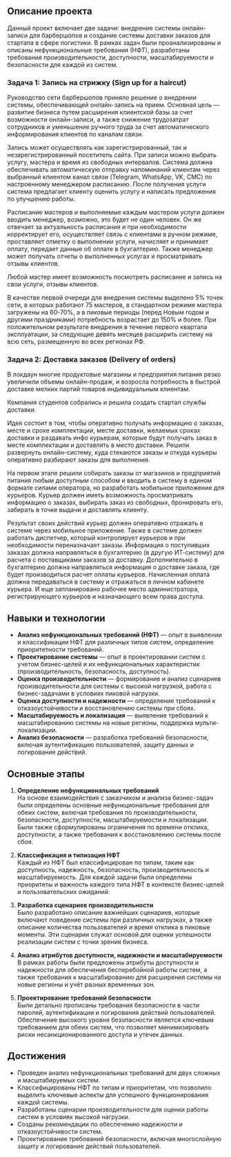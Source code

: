 ## Описание проекта

Данный проект включает две задачи: внедрение системы онлайн-записи для барбершопов и создание системы доставки заказов для стартапа в сфере логистики. В рамках задач были проанализированы и описаны нефункциональные требования (НФТ), разработаны требования производительности, доступности, масштабируемости и безопасности для каждой из систем.

### Задача 1: Запись на стрижку (Sign up for a haircut)

Руководство сети барбершопов приняло решение о внедрении системы, обеспечивающей онлайн-запись на прием. Основная цель — развитие бизнеса путем расширения клиентской базы за счет возможности онлайн-записи, а также снижение трудозатрат сотрудников и уменьшение ручного труда за счет автоматического информирования клиентов по каналам связи.

Запись может осуществлять как зарегистрированный, так и незарегистрированный посетитель сайта. При записи можно выбрать услугу, мастера и время из свободных интервалов. Система должна обеспечивать автоматическую отправку напоминаний клиентам через выбранный клиентом канал связи (Telegram, WhatsApp, VK, СМС) по настроенному менеджером расписанию. После получения услуги система предлагает клиенту оценить услугу и написать предложения по улучшению работы.

Расписание мастеров и выполняемые каждым мастером услуги должен вводить менеджер, возможно, это будет не один человек. Он же отвечает за актуальность расписания и при необходимости корректирует его, осуществляет связь с клиентами в ручном режиме, проставляет отметку о выполнении услуги, начисляет и принимает оплату, передает данные об оплате в бухгалтерию. Также менеджер может получать отчеты о выполненных услугах и просматривать отзывы клиентов.

Любой мастер имеет возможность посмотреть расписание и запись на свои услуги, отзывы клиентов.

В качестве первой очереди для внедрения системы выделено 5% точек сети, в которых работают 75 мастеров, в стандартном режиме мастера загружены на 60-70%, а в пиковые периоды (перед Новым годом и другими праздниками) потребность возрастает до 150% и более. При положительном результате внедрения в течение первого квартала эксплуатации, за следующие девять месяцев расширить систему на всю сеть, размещенную во всех регионах РФ.

### Задача 2: Доставка заказов (Delivery of orders)

В локдаун многие продуктовые магазины и предприятия питания резко увеличили объемы онлайн-продаж, и возросла потребность в быстрой доставке мелких партий товаров индивидуальным клиентам.

Компания студентов собрались и решила создать стартап службы доставки.

Идея состоит в том, чтобы оперативно получать информацию о заказах, месте и сроке комплектации, месте доставки, желаемых сроках доставки и раздавать инфо курьерам, которые будут получать заказ в месте комплектации и доставлять в место доставки. Решили развернуть онлайн-систему, куда стекаются заказы и откуда курьеры оперативно разбирают заказы для выполнения.

На первом этапе решили собирать заказы от магазинов и предприятий питания любым доступным способом и вводить в систему в едином формате силами оператора, но разработать мобильное приложение для курьеров. Курьер должен иметь возможность просматривать информацию о заказах, выбирать заказ из свободных, бронировать его, забирать в точке выдачи и доставлять клиенту.

Результат своих действий курьер должен оперативно отражать в системе через мобильное приложение. Также в системе должен работать диспетчер, который контролирует курьеров и при необходимости переназначает заказы. Информация о поступивших заказах должна направляться в бухгалтерию (в другую ИТ-систему) для расчета с поставщиками заказов за доставку. Дополнительно в бухгалтерию должна направляться информация о доставке заказа, где будет производиться расчет оплаты курьеров. Начисленная оплата должна передаваться в систему и отражаться в личном кабинете курьера. И еще запланировано рабочее место администратора, регистрирующего курьеров и назначающего всем права доступа.

## Навыки и технологии

- **Анализ нефункциональных требований (НФТ)** — опыт в выявлении и классификации НФТ для различных типов систем, определение приоритетности требований.
- **Проектирование системы** — опыт в проектировании систем с учетом бизнес-целей и их нефункциональных характеристик (производительность, безопасность, доступность).
- **Оценка производительности** — формирование и анализ сценариев производительности для системы с высокой нагрузкой, работа с бизнес-задачами в условиях пиковой нагрузки.
- **Оценка доступности и надежности** — определение требований к отказоустойчивости и восстановлению системы при сбоях.
- **Масштабируемость и локализация** — выявление требований к масштабированию системы на новые регионы, поддержка мульти-локализации.
- **Анализ безопасности** — разработка требований безопасности, включая аутентификацию пользователей, защиту данных и логирование действий.

## Основные этапы

1. **Определение нефункциональных требований**  
   На основе взаимодействия с заказчиком и анализа бизнес-задач были определены основные нефункциональные требования для обеих систем, включая требования по производительности, безопасности, доступности, масштабируемости и локализации. Были также сформулированы ограничения по времени отклика, доступности, а также требования к восстановлению системы после сбоя.

2. **Классификация и типизация НФТ**  
   Каждый из НФТ был классифицирован по типам, таким как доступность, надежность, безопасность, производительность и масштабируемость. Для каждой задачи были определены приоритеты и важность каждого типа НФТ в контексте бизнес-целей и пользовательских ожиданий.

3. **Разработка сценариев производительности**  
   Было разработано описание важнейших сценариев, которые включают поведение системы при различных нагрузках, а также описание количества пользователей и время отклика в пиковые моменты. Эти сценарии служат основой для оценки успешности реализации систем с точки зрения бизнеса.

4. **Анализ атрибутов доступности, надежности и масштабируемости**  
   В рамках работы были предложены атрибуты доступности и надежности для обеспечения бесперебойной работы систем, а также требования к масштабированию для расширения системы на новые регионы и учёт разных временных зон.

5. **Проектирование требований безопасности**  
   Были детально прописаны требования безопасности в части паролей, аутентификации и логирования действий пользователей. Обеспечение высокого уровня безопасности является ключевым требованием для обеих систем, что позволяет минимизировать риски несанкционированного доступа и утечек данных.

## Достижения

- Проведен анализ нефункциональных требований для двух сложных и масштабируемых систем.
- Классифицированы НФТ по типам и приоритетам, что позволило выделить ключевые аспекты для успешного функционирования каждой системы.
- Разработаны сценарии производительности для оценки работы систем в условиях высокой нагрузки.
- Созданы рекомендации по обеспечению надежности и отказоустойчивости систем.
- Проектирование требований безопасности, включая многослойную защиту и логирование действий пользователей.
